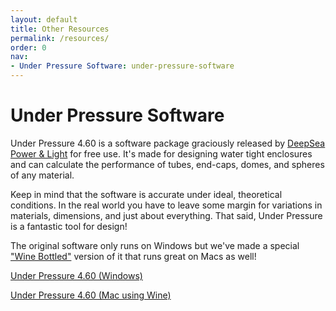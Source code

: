 ```yaml
---
layout: default
title: Other Resources
permalink: /resources/
order: 0
nav:
- Under Pressure Software: under-pressure-software
---
```


# Under Pressure Software

Under Pressure 4.60 is a software package graciously released by [DeepSea Power & Light](http://www.deepsea.com/) for free use. It's made for designing water tight enclosures and can calculate the performance of tubes, end-caps, domes, and spheres of any material.

Keep in mind that the software is accurate under ideal, theoretical conditions. In the real world you have to leave some margin for variations in materials, dimensions, and just about everything. That said, Under Pressure is a fantastic tool for design!

The original software only runs on Windows but we've made a special ["Wine Bottled"](http://winebottler.kronenberg.org/) version of it that runs great on Macs as well!

[<i class="fa fa-download fa-fw"></i> Under Pressure 4.60 (Windows)](http://www.deepsea.com/services/under-pressure-upwin/)

[<i class="fa fa-download fa-fw"></i> Under Pressure 4.60 (Mac using Wine)](http://www.bluerobotics.com/downloads/Under-Pressure-4.60-Mac.dmg)

